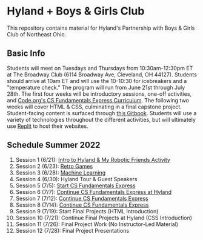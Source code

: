 # Hyland + Boys & Girls Club
This repository contains material for Hyland's Partnership with Boys & Girls Club of Northeast Ohio.

## Basic Info
Students will meet on Tuesdays and Thursdays from 10:30am-12:30pm ET at The Broadway Club (6114 Broadway Ave, Cleveland, OH 44127). Students should arrive at 10am ET and will use the 10-10:30 for icebreakers and a "temperature check." The program will run from June 21st through July 28th. The first four weeks will be introductory sessions, one-off activities, and [Code.org's CS Fundamentals Express Curriculum](https://studio.code.org/s/express-2021). The following two weeks will cover HTML & CSS, culminating in a final capstone project. Student-facing content is surfaced through [this Gitbook](https://hylandtechoutreach.github.io/bgcneo). Students will use a variety of technologies throughout the different activities, but will ultimately use [Replit](https://replit.com) to host their websites.

## Schedule Summer 2022
1. Session 1 (6/21): [Intro to Hyland & My Robotic Friends Activity](IntroSessions/SessionOne.md)
1. Session 2 (6/23): [Retro Games](https://hytechcamps.github.io/retro-games/CodeAlong.html)
1. Session 3 (6/28): [Machine Learning](https://hytechcamps.github.io/machine-learning/FollowAlong.html) 
1. Session 4 (6/30): Hyland Tour & Guest Speakers
1. Session 5 (7/5):  [Start CS Fundamentals Express](https://studio.code.org/s/express-2021)
1. Session 6 (7/7):  [Continue CS Fundamentals Express at Hyland](https://studio.code.org/s/express-2021)
1. Session 7 (7/12): [Continue CS Fundamentals Express](https://studio.code.org/s/express-2021)
1. Session 8 (7/14): [Continue CS Fundamentals Express](https://studio.code.org/s/express-2021)
1. Session 9 (7/19): Start Final Projects (HTML Introduction)
1. Session 10 (7/21): Continue Final Projects at Hyland (CSS Introduction)
1. Session 11 (7/26): Final Project Work (No Instructor-Led Material)
1. Session 12 (7/28): Final Project Presentations
